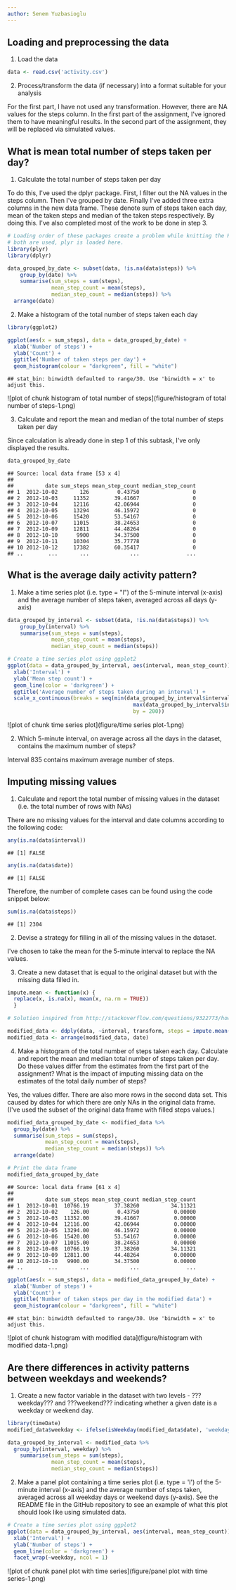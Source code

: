 ```yaml
---
author: Senem Yuzbasioglu
---
```


## Loading and preprocessing the data

1. Load the data


```r
data <- read.csv('activity.csv')
```

2. Process/transform the data (if necessary) into a format suitable for your analysis

For the first part, I have not used any transformation.  However, there are NA values for the steps column. In the first part of the assignment, I've ignored them to have meaningful results. In the second part of the assignment, they will be replaced via simulated values.

## What is mean total number of steps taken per day?

1. Calculate the total number of steps taken per day

To do this, I've used the dplyr package. First, I filter out the NA values in the steps column. Then I've grouped by date. Finally I've added three extra columns in the new data frame. These denote sum of steps taken each day, mean of the taken steps and median of the taken steps respectively. By doing this. I've also completed most of the work to be done in step 3.


```r
# Loading order of these packages create a problem while knitting the HTML file. Since
# both are used, plyr is loaded here.
library(plyr)
library(dplyr)

data_grouped_by_date <- subset(data, !is.na(data$steps)) %>%
    group_by(date) %>%
    summarise(sum_steps = sum(steps),
              mean_step_count = mean(steps),
              median_step_count = median(steps)) %>%
  arrange(date)
```

2. Make a histogram of the total number of steps taken each day


```r
library(ggplot2)

ggplot(aes(x = sum_steps), data = data_grouped_by_date) +
  xlab('Number of steps') +
  ylab('Count') +
  ggtitle('Number of taken steps per day') +
  geom_histogram(colour = "darkgreen", fill = "white")
```

```
## stat_bin: binwidth defaulted to range/30. Use 'binwidth = x' to adjust this.
```

![plot of chunk histogram of total number of steps](figure/histogram of total number of steps-1.png) 

3. Calculate and report the mean and median of the total number of steps taken per day

Since calculation is already done in step 1 of this subtask, I've only displayed the results.


```r
data_grouped_by_date
```

```
## Source: local data frame [53 x 4]
## 
##          date sum_steps mean_step_count median_step_count
## 1  2012-10-02       126         0.43750                 0
## 2  2012-10-03     11352        39.41667                 0
## 3  2012-10-04     12116        42.06944                 0
## 4  2012-10-05     13294        46.15972                 0
## 5  2012-10-06     15420        53.54167                 0
## 6  2012-10-07     11015        38.24653                 0
## 7  2012-10-09     12811        44.48264                 0
## 8  2012-10-10      9900        34.37500                 0
## 9  2012-10-11     10304        35.77778                 0
## 10 2012-10-12     17382        60.35417                 0
## ..        ...       ...             ...               ...
```

## What is the average daily activity pattern?

1. Make a time series plot (i.e. type = "l") of the 5-minute interval (x-axis) and the average number of steps taken, averaged across all days (y-axis)


```r
data_grouped_by_interval <- subset(data, !is.na(data$steps)) %>%
    group_by(interval) %>%
    summarise(sum_steps = sum(steps),
              mean_step_count = mean(steps),
              median_step_count = median(steps))

# Create a time series plot using ggplot2
ggplot(data = data_grouped_by_interval, aes(interval, mean_step_count)) + 
  xlab('Interval') +
  ylab('Mean step count') +
  geom_line(color = 'darkgreen') +
  ggtitle('Average number of steps taken during an interval') +
  scale_x_continuous(breaks = seq(min(data_grouped_by_interval$interval),
                                        max(data_grouped_by_interval$interval), 
                                        by = 200))
```

![plot of chunk time series plot](figure/time series plot-1.png) 

2. Which 5-minute interval, on average across all the days in the dataset, contains the maximum number of steps?

Interval 835 contains maximum average number of steps.

## Imputing missing values

1. Calculate and report the total number of missing values in the dataset (i.e. the total number of rows with NAs)

There are no missing values for the interval and date columns according to the following code:


```r
any(is.na(data$interval))
```

```
## [1] FALSE
```

```r
any(is.na(data$date))
```

```
## [1] FALSE
```

Therefore, the number of complete cases can be found using the code snippet below:


```r
sum(is.na(data$steps))
```

```
## [1] 2304
```

2. Devise a strategy for filling in all of the missing values in the dataset.

I've chosen to take the mean for the 5-minute interval to replace the NA values.

3. Create a new dataset that is equal to the original dataset but with the missing data filled in.


```r
impute.mean <- function(x) {
  replace(x, is.na(x), mean(x, na.rm = TRUE))
  }

# Solution inspired from http://stackoverflow.com/questions/9322773/how-to-replace-na-with-mean-by-subset-in-r-impute-with-plyr

modified_data <- ddply(data, ~interval, transform, steps = impute.mean(steps))
modified_data <- arrange(modified_data, date)
```

4. Make a histogram of the total number of steps taken each day. Calculate and report the mean and median total number of steps taken per day. Do these values differ from the estimates from the first part of the assignment? What is the impact of imputing missing data on the estimates of the total daily number of steps?

Yes, the values differ. There are also more rows in the second data set. This caused by dates for which there are only NAs in the original data frame. (I've used the subset of the original data frame with filled steps values.)


```r
modified_data_grouped_by_date <- modified_data %>%
  group_by(date) %>%
  summarise(sum_steps = sum(steps),
            mean_step_count = mean(steps),
            median_step_count = median(steps)) %>%
  arrange(date)

# Print the data frame
modified_data_grouped_by_date
```

```
## Source: local data frame [61 x 4]
## 
##          date sum_steps mean_step_count median_step_count
## 1  2012-10-01  10766.19        37.38260          34.11321
## 2  2012-10-02    126.00         0.43750           0.00000
## 3  2012-10-03  11352.00        39.41667           0.00000
## 4  2012-10-04  12116.00        42.06944           0.00000
## 5  2012-10-05  13294.00        46.15972           0.00000
## 6  2012-10-06  15420.00        53.54167           0.00000
## 7  2012-10-07  11015.00        38.24653           0.00000
## 8  2012-10-08  10766.19        37.38260          34.11321
## 9  2012-10-09  12811.00        44.48264           0.00000
## 10 2012-10-10   9900.00        34.37500           0.00000
## ..        ...       ...             ...               ...
```

```r
ggplot(aes(x = sum_steps), data = modified_data_grouped_by_date) +
  xlab('Number of steps') +
  ylab('Count') +
  ggtitle('Number of taken steps per day in the modified data') +
  geom_histogram(colour = "darkgreen", fill = "white")
```

```
## stat_bin: binwidth defaulted to range/30. Use 'binwidth = x' to adjust this.
```

![plot of chunk histogram with modified data](figure/histogram with modified data-1.png) 

## Are there differences in activity patterns between weekdays and weekends?

1. Create a new factor variable in the dataset with two levels - ???weekday??? and ???weekend??? indicating whether a given date is a weekday or weekend day.


```r
library(timeDate)
modified_data$weekday <- ifelse(isWeekday(modified_data$date), 'weekday', 'weekend')

data_grouped_by_interval <- modified_data %>%
  group_by(interval, weekday) %>%
    summarise(sum_steps = sum(steps),
              mean_step_count = mean(steps),
              median_step_count = median(steps))
```

2. Make a panel plot containing a time series plot (i.e. type = 'l') of the 5-minute interval (x-axis) and the average number of steps taken, averaged across all weekday days or weekend days (y-axis). See the README file in the GitHub repository to see an example of what this plot should look like using simulated data.


```r
# Create a time series plot using ggplot2
ggplot(data = data_grouped_by_interval, aes(interval, mean_step_count)) + 
  xlab('Interval') +
  ylab('Number of steps') +
  geom_line(color = 'darkgreen') +
  facet_wrap(~weekday, ncol = 1)
```

![plot of chunk panel plot with time series](figure/panel plot with time series-1.png) 

